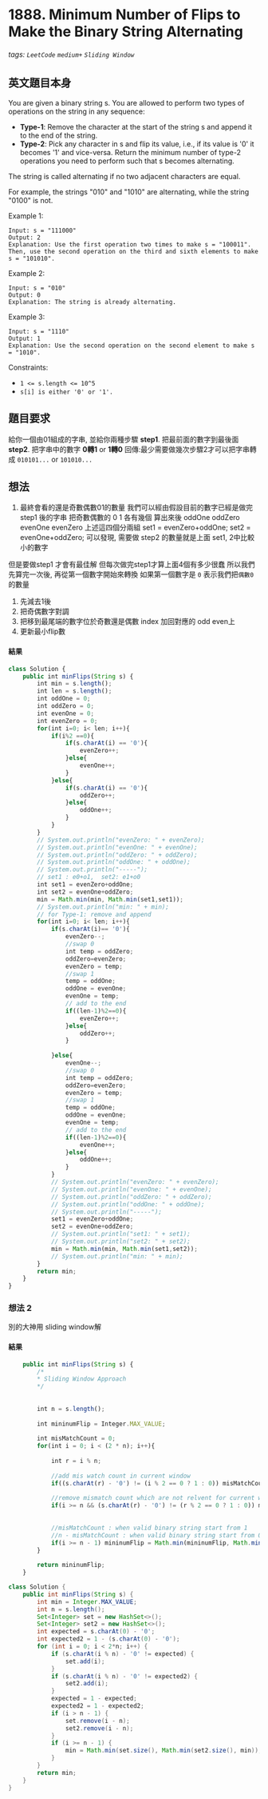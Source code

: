 # 1888. Minimum Number of Flips to Make the Binary String Alternating
###### tags: `LeetCode` `medium+` `Sliding Window`

## 英文題目本身
You are given a binary string s. You are allowed to perform two types of operations on the string in any sequence:

- **Type-1**: Remove the character at the start of the string s and append it to the end of the string.
- **Type-2**: Pick any character in s and flip its value, i.e., if its value is '0' it becomes '1' and vice-versa.
Return the minimum number of type-2 operations you need to perform such that s becomes alternating.

The string is called alternating if no two adjacent characters are equal.

For example, the strings "010" and "1010" are alternating, while the string "0100" is not.
 

Example 1:
```
Input: s = "111000"
Output: 2
Explanation: Use the first operation two times to make s = "100011".
Then, use the second operation on the third and sixth elements to make s = "101010".
```
Example 2:
```
Input: s = "010"
Output: 0
Explanation: The string is already alternating.
```
Example 3:
```
Input: s = "1110"
Output: 1
Explanation: Use the second operation on the second element to make s = "1010".
```

Constraints:

- `1 <= s.length <= 10^5`
- `s[i] is either '0' or '1'.`
## 題目要求
給你一個由01組成的字串, 並給你兩種步驟
**step1**. 把最前面的數字到最後面
**step2**. 把字串中的數字 **0轉1** or **1轉0**
回傳:最少需要做幾次步驟2才可以把字串轉成 `010101...` or `101010...`
## 想法
1. 最終會看的還是奇數偶數01的數量
我們可以經由假設目前的數字已經是做完 step1 後的字串
把奇數偶數的 0 1 各有幾個 算出來後
oddOne
oddZero
evenOne
evenZero
上述這四個分兩組
set1 = evenZero+oddOne;
set2 = evenOne+oddZero;
可以發現, 需要做 step2 的數量就是上面 set1, 2中比較小的數字


但是要做step1 才會有最佳解
但每次做完step1才算上面4個有多少很蠢
所以我們先算完一次後, 再從第一個數字開始來轉換
如果第一個數字是 `0` 表示我們把`偶數0`的數量
1. 先減去1後
2. 把奇偶數字對調
3. 把移到最尾端的數字位於奇數還是偶數 index 加回對應的 odd even上
4. 更新最小flip數
#### 結果
```javascript
class Solution {
    public int minFlips(String s) {
        int min = s.length();
        int len = s.length();
        int oddOne = 0;
        int oddZero = 0;
        int evenOne = 0;
        int evenZero = 0;
        for(int i=0; i< len; i++){
            if(i%2 ==0){
                if(s.charAt(i) == '0'){
                    evenZero++;
                }else{
                    evenOne++;
                }
            }else{
                if(s.charAt(i) == '0'){
                    oddZero++;
                }else{
                    oddOne++;
                }
            }
        }
        // System.out.println("evenZero: " + evenZero);
        // System.out.println("evenOne: " + evenOne);
        // System.out.println("oddZero: " + oddZero);
        // System.out.println("oddOne: " + oddOne);
        // System.out.println("-----");
        // set1 : e0+o1,  set2: e1+o0
        int set1 = evenZero+oddOne;
        int set2 = evenOne+oddZero;
        min = Math.min(min, Math.min(set1,set1));
        // System.out.println("min: " + min);        
        // for Type-1: remove and append
        for(int i=0; i< len; i++){
            if(s.charAt(i)== '0'){
                evenZero--;
                //swap 0
                int temp = oddZero;
                oddZero=evenZero;
                evenZero = temp;
                //swap 1
                temp = oddOne;
                oddOne = evenOne;
                evenOne = temp;
                // add to the end
                if((len-1)%2==0){
                    evenZero++;
                }else{
                    oddZero++;
                }
               
            }else{
                evenOne--;
                //swap 0
                int temp = oddZero;
                oddZero=evenZero;
                evenZero = temp;
                //swap 1
                temp = oddOne;
                oddOne = evenOne;
                evenOne = temp;
                // add to the end
                if((len-1)%2==0){
                    evenOne++;
                }else{
                    oddOne++;
                }
            }
            // System.out.println("evenZero: " + evenZero);
            // System.out.println("evenOne: " + evenOne);
            // System.out.println("oddZero: " + oddZero);
            // System.out.println("oddOne: " + oddOne);
            // System.out.println("-----");
            set1 = evenZero+oddOne;
            set2 = evenOne+oddZero;
            // System.out.println("set1: " + set1);
            // System.out.println("set2: " + set2);
            min = Math.min(min, Math.min(set1,set2));
            // System.out.println("min: " + min);
        }
        return min;
    }
}
```

### 想法 2
別的大神用 sliding window解
#### 結果
```javascript
    public int minFlips(String s) {
        /*
        * Sliding Window Approach
        */
        
        
        int n = s.length();
        
        int mininumFlip = Integer.MAX_VALUE;
        
        int misMatchCount = 0;
        for(int i = 0; i < (2 * n); i++){
            
            int r = i % n;
            
            //add mis watch count in current window
            if((s.charAt(r) - '0') != (i % 2 == 0 ? 1 : 0)) misMatchCount++;
            
            //remove mismatch count which are not relvent for current window
            if(i >= n && (s.charAt(r) - '0') != (r % 2 == 0 ? 1 : 0)) misMatchCount--;
            
            
            //misMatchCount : when valid binary string start from 1
            //n - misMatchCount : when valid binary string start from 0
            if(i >= n - 1) mininumFlip = Math.min(mininumFlip, Math.min(misMatchCount, n - misMatchCount));
        }
        
        return mininumFlip;
    }
```

```java
class Solution {
    public int minFlips(String s) {
        int min = Integer.MAX_VALUE;
        int n = s.length();
        Set<Integer> set = new HashSet<>();
        Set<Integer> set2 = new HashSet<>();
        int expected = s.charAt(0) - '0';
        int expected2 = 1 - (s.charAt(0) - '0');
        for (int i = 0; i < 2*n; i++) {
            if (s.charAt(i % n) - '0' != expected) {
                set.add(i);
            }
            if (s.charAt(i % n) - '0' != expected2) {
                set2.add(i);
            }
            expected = 1 - expected;
            expected2 = 1 - expected2; 
            if (i > n - 1) {
                set.remove(i - n);
                set2.remove(i - n);
            }
            if (i >= n - 1) {
                min = Math.min(set.size(), Math.min(set2.size(), min));
            }
        }
        return min;
    }
}
```